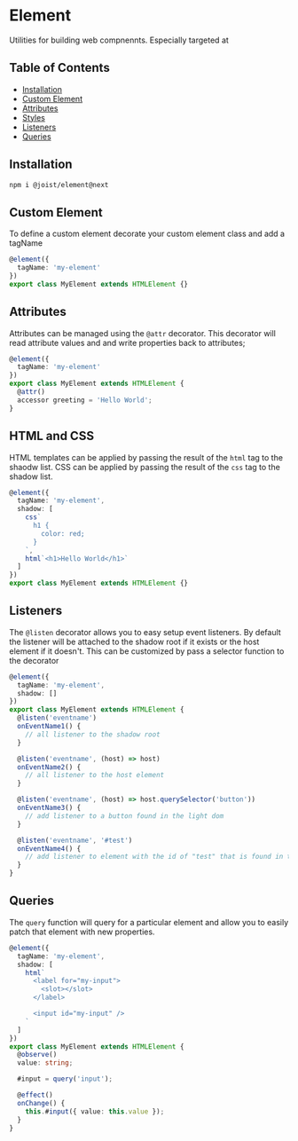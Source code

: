 # Element

Utilities for building web compnennts. Especially targeted at

## Table of Contents

- [Installation](#installation)
- [Custom Element](#custom-element)
- [Attributes](#attributes)
- [Styles](#styles)
- [Listeners](#listeners)
- [Queries](#queries)

## Installation

```BASH
npm i @joist/element@next
```

## Custom Element

To define a custom element decorate your custom element class and add a tagName

```ts
@element({
  tagName: 'my-element'
})
export class MyElement extends HTMLElement {}
```

## Attributes

Attributes can be managed using the `@attr` decorator. This decorator will read attribute values and and write properties back to attributes;

```ts
@element({
  tagName: 'my-element'
})
export class MyElement extends HTMLElement {
  @attr()
  accessor greeting = 'Hello World';
}
```

## HTML and CSS

HTML templates can be applied by passing the result of the `html` tag to the shaodw list.
CSS can be applied by passing the result of the `css` tag to the shadow list.

```ts
@element({
  tagName: 'my-element',
  shadow: [
    css`
      h1 {
        color: red;
      }
    `,
    html`<h1>Hello World</h1>`
  ]
})
export class MyElement extends HTMLElement {}
```

## Listeners

The `@listen` decorator allows you to easy setup event listeners. By default the listener will be attached to the shadow root if it exists or the host element if it doesn't. This can be customized by pass a selector function to the decorator

```ts
@element({
  tagName: 'my-element',
  shadow: []
})
export class MyElement extends HTMLElement {
  @listen('eventname')
  onEventName1() {
    // all listener to the shadow root
  }

  @listen('eventname', (host) => host)
  onEventName2() {
    // all listener to the host element
  }

  @listen('eventname', (host) => host.querySelector('button'))
  onEventName3() {
    // add listener to a button found in the light dom
  }

  @listen('eventname', '#test')
  onEventName4() {
    // add listener to element with the id of "test" that is found in the shadow dom
  }
}
```

## Queries

The `query` function will query for a particular element and allow you to easily patch that element with new properties.

```ts
@element({
  tagName: 'my-element',
  shadow: [
    html`
      <label for="my-input">
        <slot></slot>
      </label>

      <input id="my-input" />
    `
  ]
})
export class MyElement extends HTMLElement {
  @observe()
  value: string;

  #input = query('input');

  @effect()
  onChange() {
    this.#input({ value: this.value });
  }
}
```

